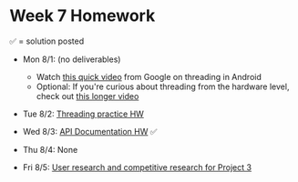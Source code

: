 # Week 7 Homework

&#x2705; = solution posted

- Mon 8/1: (no deliverables)
  - Watch [this quick video](https://youtu.be/qk5F6Bxqhr4?list=PLWz5rJ2EKKc9CBxr3BVjPTPoDPLdPIFCE) from Google on threading in Android
  - Optional: If you're curious about threading from the hardware level, check out [this longer video](https://youtu.be/hsERPf9k54U)
       

- Tue 8/2: [Threading practice HW](https://github.com/ga-adi-nyc/Threading-Practice-HW)


- Wed 8/3: [API Documentation HW](https://github.com/ga-adi-nyc/API-Documentation-HW) &#x2705;


- Thu 8/4: None


- Fri 8/5: [User research and competitive research for Project 3](https://github.com/ga-adi-nyc/User-and-Competitor-Research-HW)
